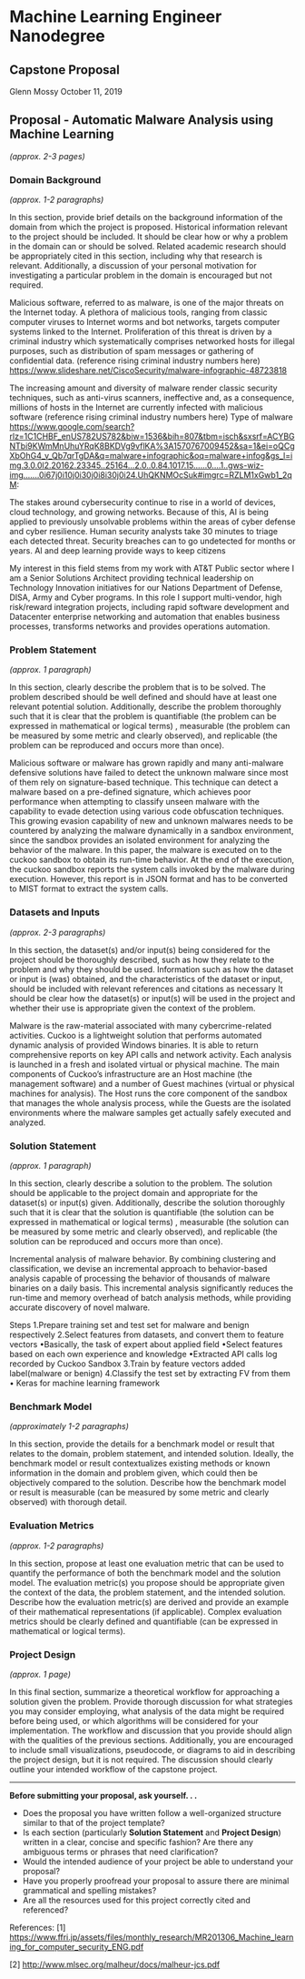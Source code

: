 # Machine Learning Engineer Nanodegree
## Capstone Proposal
Glenn Mossy 
October 11, 2019

## Proposal - Automatic Malware Analysis using Machine Learning 
_(approx. 2-3 pages)_

### Domain Background
_(approx. 1-2 paragraphs)_

In this section, provide brief details on the background information of the domain from which the project is proposed. Historical information relevant to the project should be included. It should be clear how or why a problem in the domain can or should be solved. Related academic research should be appropriately cited in this section, including why that research is relevant. Additionally, a discussion of your personal motivation for investigating a particular problem in the domain is encouraged but not required.

Malicious software, referred to as malware, is one of the major threats on the Internet today.
A plethora of malicious tools, ranging from classic computer viruses to Internet worms
and bot networks, targets computer systems linked to the Internet. Proliferation of this
threat is driven by a criminal industry which systematically comprises networked hosts
for illegal purposes, such as distribution of spam messages or gathering of confidential
data.  (reference rising criminal industry numbers here)
https://www.slideshare.net/CiscoSecurity/malware-infographic-48723818

The increasing amount
and diversity of malware render classic security techniques, such as anti-virus scanners,
ineffective and, as a consequence, millions of hosts in the Internet are currently infected
with malicious software
(reference rising criminal industry numbers here)
Type of malware
https://www.google.com/search?rlz=1C1CHBF_enUS782US782&biw=1536&bih=807&tbm=isch&sxsrf=ACYBGNTbi9KWmMnUhuYRqK8BKDVg9vflKA%3A1570767009452&sa=1&ei=oQCgXbOhG4_v_Qb7qrTgDA&q=malware+infographic&oq=malware+infog&gs_l=img.3.0.0l2.20162.23345..25164...2.0..0.84.1017.15......0....1..gws-wiz-img.......0i67j0i10j0i30j0i8i30j0i24.UhQKNMOcSuk#imgrc=RZLM1xGwb1_2qM:

The stakes around cybersecurity continue to rise in a world of devices, cloud technology, and growing networks. Because of this, AI is being applied to previously unsolvable problems within the areas of cyber defense and cyber resilience. Human security analysts take 30 minutes to triage each detected threat. Security breaches can to go undetected for months or years. AI and deep learning provide ways to keep citizens

My interest in this field stems from my work with AT&T Public sector where I am a Senior Solutions Architect providing technical leadership on Technology Innovation initiatives for our Nations Department of Defense, DISA, Army and Cyber programs.  In this role I support multi-vendor, high risk/reward integration projects, including rapid software development and Datacenter enterprise networking and automation that enables business processes, transforms networks and provides operations automation.

### Problem Statement
_(approx. 1 paragraph)_

In this section, clearly describe the problem that is to be solved. The problem described should be well defined and should have at least one relevant potential solution. Additionally, describe the problem thoroughly such that it is clear that the problem is quantifiable (the problem can be expressed in mathematical or logical terms) , measurable (the problem can be measured by some metric and clearly observed), and replicable (the problem can be reproduced and occurs more than once).

Malicious software or malware has grown rapidly and many anti-malware defensive solutions have failed to detect the unknown malware since most of them rely on signature-based technique. This technique can detect a malware based on a pre-defined signature, which achieves poor performance when attempting to classify unseen malware with the capability to evade detection using various code obfuscation techniques. This growing evasion capability of new and unknown malwares needs to be countered by analyzing the malware dynamically in a sandbox environment, since the sandbox provides an isolated environment for analyzing the behavior of the malware. In this paper, the malware is executed on to the cuckoo sandbox to obtain its run-time behavior. At the end of the execution, the cuckoo sandbox reports the system calls invoked by the malware during execution. However, this report is in JSON format and has to be converted to MIST format to extract the system calls. 

### Datasets and Inputs
_(approx. 2-3 paragraphs)_

In this section, the dataset(s) and/or input(s) being considered for the project should be thoroughly described, such as how they relate to the problem and why they should be used. Information such as how the dataset or input is (was) obtained, and the characteristics of the dataset or input, should be included with relevant references and citations as necessary It should be clear how the dataset(s) or input(s) will be used in the project and whether their use is appropriate given the context of the problem.

Malware is the raw-material associated with many cybercrime-related activities. Cuckoo is a lightweight solution that performs automated dynamic analysis of provided Windows binaries. It is able to return comprehensive reports on key API calls and network activity.
Each analysis is launched in a fresh and isolated virtual or physical machine. The main components of Cuckoo’s infrastructure are an Host machine (the management software) and a number of Guest machines (virtual or physical machines for analysis).
The Host runs the core component of the sandbox that manages the whole analysis process, while the Guests are the isolated environments where the malware samples get actually safely executed and analyzed.


### Solution Statement
_(approx. 1 paragraph)_

In this section, clearly describe a solution to the problem. The solution should be applicable to the project domain and appropriate for the dataset(s) or input(s) given. Additionally, describe the solution thoroughly such that it is clear that the solution is quantifiable (the solution can be expressed in mathematical or logical terms) , measurable (the solution can be measured by some metric and clearly observed), and replicable (the solution can be reproduced and occurs more than once).

Incremental analysis of malware behavior. By combining clustering and classification,
we devise an incremental approach to behavior-based analysis capable of processing
the behavior of thousands of malware binaries on a daily basis. This incremental
analysis significantly reduces the run-time and memory overhead of batch analysis
methods, while providing accurate discovery of novel malware.


Steps
1.Prepare training set and test set for malware and benign respectively
2.Select features from datasets, and convert them to feature vectors
  •Basically, the task of expert about applied field
  •Select features based on each own experience and knowledge
  •Extracted API calls log recorded by Cuckoo Sandbox
3.Train by feature vectors added label(malware or benign)
4.Classify the test set by extracting FV from them
  • Keras for machine learning framework


### Benchmark Model
_(approximately 1-2 paragraphs)_

In this section, provide the details for a benchmark model or result that relates to the domain, problem statement, and intended solution. Ideally, the benchmark model or result contextualizes existing methods or known information in the domain and problem given, which could then be objectively compared to the solution. Describe how the benchmark model or result is measurable (can be measured by some metric and clearly observed) with thorough detail.

### Evaluation Metrics
_(approx. 1-2 paragraphs)_

In this section, propose at least one evaluation metric that can be used to quantify the performance of both the benchmark model and the solution model. The evaluation metric(s) you propose should be appropriate given the context of the data, the problem statement, and the intended solution. Describe how the evaluation metric(s) are derived and provide an example of their mathematical representations (if applicable). Complex evaluation metrics should be clearly defined and quantifiable (can be expressed in mathematical or logical terms).

### Project Design
_(approx. 1 page)_

In this final section, summarize a theoretical workflow for approaching a solution given the problem. Provide thorough discussion for what strategies you may consider employing, what analysis of the data might be required before being used, or which algorithms will be considered for your implementation. The workflow and discussion that you provide should align with the qualities of the previous sections. Additionally, you are encouraged to include small visualizations, pseudocode, or diagrams to aid in describing the project design, but it is not required. The discussion should clearly outline your intended workflow of the capstone project.

-----------

**Before submitting your proposal, ask yourself. . .**

- Does the proposal you have written follow a well-organized structure similar to that of the project template?
- Is each section (particularly **Solution Statement** and **Project Design**) written in a clear, concise and specific fashion? Are there any ambiguous terms or phrases that need clarification?
- Would the intended audience of your project be able to understand your proposal?
- Have you properly proofread your proposal to assure there are minimal grammatical and
spelling mistakes?
- Are all the resources used for this project correctly cited and referenced?

References:
[1]
https://www.ffri.jp/assets/files/monthly_research/MR201306_Machine_learning_for_computer_security_ENG.pdf

[2]
http://www.mlsec.org/malheur/docs/malheur-jcs.pdf


